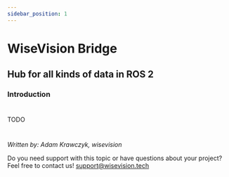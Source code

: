 ```yaml
---
sidebar_position: 1
---
```


# WiseVision Bridge

## Hub for all kinds of data in ROS 2


### Introduction
#

TODO

#
_Written by: Adam Krawczyk, wisevision_ 

Do you need support with this topic or have questions about your project? Feel free to contact us! [support@wisevision.tech](mailto:support@wisevision.tech)
